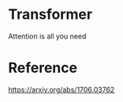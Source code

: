 Transformer
=========================
Attention is all you need

Reference
=========================
https://arxiv.org/abs/1706.03762
